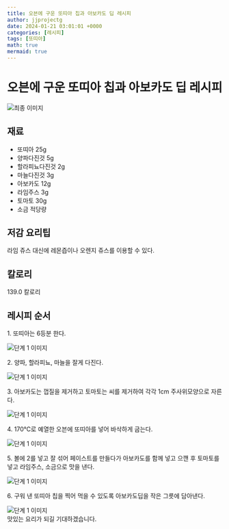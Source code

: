 ```yaml
---
title: 오븐에 구운 또띠아 칩과 아보카도 딥 레시피
author: jjprojectg
date: 2024-01-21 03:01:01 +0000
categories: [레시피]
tags: [또띠아]
math: true
mermaid: true
---
```

<meta name="og:type" content="website"/>
<meta charset="UTF-8"/>
<div class="header">
  <h1>오븐에 구운 또띠아 칩과 아보카도 딥 레시피</h1>
</div>

<div class="container my-4">
  <div class="row">
    <div class="col-12 col-md-6">
      <div class="recipe-image">
        <img src="http://www.foodsafetykorea.go.kr/uploadimg/20141117/20141117053802_1416213482302.jpg" class="step-image" alt="최종 이미지"/>
      </div>
    </div>
    <div class="col-12 col-md-6">
      <div class="ingredients">
        <h2>재료</h2>
        <ul class="card">
          <li> 또띠아 25g </li>
          <li>  양파다진것 5g </li>
          <li>  할라피뇨다진것 2g </li>
          <li>  마늘다진것 3g </li>
          <li>  아보카도 12g </li>
          <li>  라임주스 3g </li>
          <li>  토마토 30g </li>
          <li>  소금 적당량 </li>
</ul>
      </div>
    </div>
    <div class="col-12 col-md-6">
      <div class="ingredients">
        <h2>저감 요리팁</h2>
        <div class="card"> 
          <p>
            라임 쥬스 대신에 레몬즙이나 오렌지 쥬스를 이용할 수 있다.
          </p>
        </div>
      </div>
      <div class="ingredients">
        <h2>칼로리</h2>
        <div class="card"> 
          <p>
            139.0 칼로리
          </p>
        </div>
      </div>
    </div>
  </div>

  <h2 class="my-4">레시피 순서</h2>
  <div class="card recipe-card">
    <div class="card-body recipe-step">
      <p class="card-text step-description">1. 또띠아는 6등분 한다.</p>
      <img src="http://www.foodsafetykorea.go.kr/uploadimg/cook/1024-1.jpg" alt="단계 1 이미지" class="step-image"/>
    </div>
  </div>
  <div class="card recipe-card">
    <div class="card-body recipe-step">
      <p class="card-text step-description">2. 양파, 할라피뇨, 마늘을 잘게 다진다.</p>
      <img src="http://www.foodsafetykorea.go.kr/uploadimg/cook/1024-2.jpg" alt="단계 1 이미지" class="step-image"/>
    </div>
  </div>
  <div class="card recipe-card">
    <div class="card-body recipe-step">
      <p class="card-text step-description">3. 아보카도는 껍질을 제거하고 토마토는 씨를 제거하여 각각 1cm 주사위모양으로 자른다.</p>
      <img src="http://www.foodsafetykorea.go.kr/uploadimg/cook/1024-3.jpg" alt="단계 1 이미지" class="step-image"/>
    </div>
  </div>
  <div class="card recipe-card">
    <div class="card-body recipe-step">
      <p class="card-text step-description">4. 170℃로 예열한 오븐에 또띠아를 넣어 바삭하게 굽는다.</p>
      <img src="http://www.foodsafetykorea.go.kr/uploadimg/cook/1024-4.jpg" alt="단계 1 이미지" class="step-image"/>
    </div>
  </div>
  <div class="card recipe-card">
    <div class="card-body recipe-step">
      <p class="card-text step-description">5. 볼에 2를 넣고 잘 섞어 페이스트를 만들다가 아보카도를 함께 넣고 으깬 후 토마토를 넣고 라임주스, 소금으로 맛을 낸다.</p>
      <img src="http://www.foodsafetykorea.go.kr/uploadimg/cook/1024-5.jpg" alt="단계 1 이미지" class="step-image"/>
    </div>
  </div>
  <div class="card recipe-card">
    <div class="card-body recipe-step">
      <p class="card-text step-description">6. 구워 낸 또띠아 칩을 찍어 먹을 수 있도록 아보카도딥을 작은 그릇에 담아낸다.</p>
      <img src="http://www.foodsafetykorea.go.kr/uploadimg/cook/1024-6.jpg" alt="단계 1 이미지" class="step-image"/>
    </div>
  </div>

</div>
맛있는 요리가 되길 기대하겠습니다.
